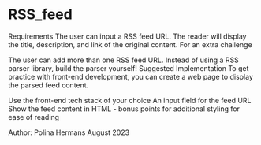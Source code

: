 # RSS_feed
Requirements
The user can input a RSS feed URL.
The reader will display the title, description, and link of the original content.
For an extra challenge

The user can add more than one RSS feed URL.
Instead of using a RSS parser library, build the parser yourself!
Suggested Implementation
To get practice with front-end development, you can create a web page to display the parsed feed content.

Use the front-end tech stack of your choice
An input field for the feed URL
Show the feed content in HTML - bonus points for additional styling for ease of reading

Author: Polina Hermans
August 2023
